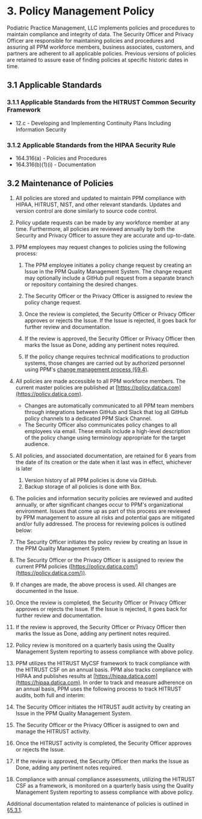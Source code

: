 # 3. Policy Management Policy

Podiatric Practice Management, LLC implements policies and procedures
to maintain compliance and integrity of data. The Security Officer and
Privacy Officer are responsible for maintaining policies and
procedures and assuring all PPM workforce members, business
associates, customers, and partners are adherent to all applicable
policies. Previous versions of policies are retained to assure ease of
finding policies at specific historic dates in time.

## 3.1 Applicable Standards

### 3.1.1 Applicable Standards from the HITRUST Common Security Framework

* 12.c - Developing and Implementing Continuity Plans Including Information Security

### 3.1.2 Applicable Standards from the HIPAA Security Rule

* 164.316(a) - Policies and Procedures
* 164.316(b)(1)(i) - Documentation

## 3.2 Maintenance of Policies

1. All policies are stored and updated to maintain PPM compliance with
   HIPAA, HITRUST, NIST, and other relevant standards. Updates and
   version control are done similarly to source code control.

2. Policy update requests can be made by any workforce member at any
time. Furthermore, all policies are reviewed annually by both the
Security and Privacy Officer to assure they are accurate and
up-to-date.

3. PPM employees may request changes to policies using the following
process:
    1. The PPM employee initiates a policy change request by creating
    an Issue in the PPM Quality Management System. The change request
    may optionally include a GitHub pull request from a separate
    branch or repository containing the desired changes.

    2. The Security Officer or the Privacy Officer is assigned to
    review the policy change request.

    3. Once the review is completed, the Security Officer or Privacy
    Officer approves or rejects the Issue. If the Issue is rejected,
    it goes back for further review and documentation.

    4. If the review is approved, the Security Officer or Privacy
    Officer then marks the Issue as Done, adding any pertinent notes
    required.

    5. If the policy change requires technical modifications to
    production systems, those changes are carried out by authorized
    personnel using PPM's [change management process
    (§9.4)](#9.4-changing-existing-systems).

4. All policies are made accessible to all PPM workforce members. The current master policies are published at [https://policy.datica.com](https://policy.datica.com).
   * Changes are automatically communicated to all PPM team members through integrations between GitHub and Slack that log all GitHub policy channels to a dedicated PPM Slack Channel.
   * The Security Officer also communicates policy changes to all employees via email. These emails include a high-level description of the policy change using terminology appropriate for the target audience.

5. All policies, and associated documentation, are retained for 6 years from the date of its creation or the date when it last was in effect, whichever is later
   1. Version history of all PPM policies is done via GitHub.
   2. Backup storage of all policies is done with Box.

6. The policies and information security policies are reviewed and audited annually, or after significant changes occur to PPM's organizational environment. Issues that come up as part of this process are reviewed by PPM management to assure all risks and potential gaps are mitigated and/or fully addressed. The process for reviewing polices is outlined below:
  1. The Security Officer initiates the policy review by creating an Issue in the PPM Quality Management System.
  2. The Security Officer or the Privacy Officer is assigned to review the current PPM policies ([https://policy.datica.com/](https://policy.datica.com/)).
  3. If changes are made, the above process is used. All changes are documented in the Issue.
  4. Once the review is completed, the Security Officer or Privacy Officer approves or rejects the Issue. If the Issue is rejected, it goes back for further review and documentation.
  5. If the review is approved, the Security Officer or Privacy Officer then marks the Issue as Done, adding any pertinent notes required.
  6. Policy review is monitored on a quarterly basis using the Quality Management System reporting to assess compliance with above policy.

7. PPM utilizes the HITRUST MyCSF framework to track compliance with the HITRUST CSF on an annual basis. PPM also tracks compliance with HIPAA and publishes results at [https://hipaa.datica.com](https://hipaa.datica.com). In order to track and measure adherence on an annual basis, PPM uses the following process to track HITRUST audits, both full and interim:
  1. The Security Officer initiates the HITRUST audit activity by creating an Issue in the PPM Quality Management System.
  2. The Security Officer or the Privacy Officer is assigned to own and manage the HITRUST activity.
  3. Once the HITRUST activity is completed, the Security Officer approves or rejects the Issue.
  5. If the review is approved, the Security Officer then marks the Issue as Done, adding any pertinent notes required.
  6. Compliance with annual compliance assessments, utilizing the HITRUST CSF as a framework, is monitored on a quarterly basis using the Quality Management System reporting to assess compliance with above policy.

Additional documentation related to maintenance of policies is outlined in [§5.3.1](#5.3-security-officer).
